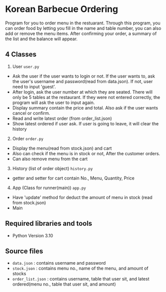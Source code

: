# Korean Barbecue Ordering

Program for you to order menu in the restuarant. Through this program, you can order food by letting you fill in the name and table number, you can also add or remove the menu items. After confirming your order, a summary of the list and the balance will appear.

## **4 Classes**
1. User `user.py`
- Ask the user if the user wants to login or not. If the user wants to, ask the user's username and password(read from data.json). If not, user need to input 'guest'.
- After login, ask the user number at which they are seated. There will only be 5 tables at the restaurant. If they were not entered correctly, the program will ask the user to input again.
- Display summary contain the price and total. Also ask if the user wants cancel or confirm.
- Read and write latest order (from order_list.json)
- Show latest ordered if user ask. If user is going to leave, it will clear the history


2. Order `order.py`
- Display the menu(read from stock.json) and cart
- Also can check if the menu is in stock or not, After the customer orders.
- Can also remove menu from the cart


3. History (list of order object) `history.py`
- getter and setter for cart contain No., Menu, Quantity, Price


4. App (Class for runner(main)) `app.py`
- Have 'update' method for deduct the amount of menu in stock (read from stock.json)
- Main

## **Required libraries and tools**
- Python Version 3.10

## **Source files**
- `data.json` : contains username and password
- `stock.json` : contains menu no., name of the menu, and amount of stocks
- `order_list.json` : contains username, table that user sit, and latest ordered(menu no., table that user sit, and amount)
